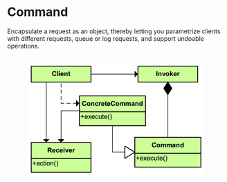 # Command
<p>Encapsulate a request as an object, thereby letting you parametrize clients with different requests, queue or log requests, and support undoable operations.</p>

<br/>

<div align="center">
  <a><img src="https://github.com/Akorra/HeadFirstDesignPatternsCpp/blob/master/Command/dia.png"></a><br><br>
</div>
